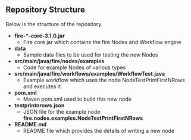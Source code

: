 ## Repository Structure

Below is the structure of the repository.

* **fire-*-core-3.1.0.jar**
    * Fire core jar which contains the fire Nodes and Workflow engine
* **data**
    * Sample data files to be used for testing the new Nodes
* **src/main/java/fire/nodes/examples**
    * Code for example Nodes of various types
* **src/main/java/fire/workflows/examples/WorkflowTest.java**
    * Example workflow which uses the node NodeTestPrintFirstNRows and executes it
* **pom.xml**
    * Maven pom.xml used to build this new node
* **testprintnrows.json**
    * JSON file for the example node **fire.nodes.examples.NodeTestPrintFirstNRows**
* **README.md**
    * README file which provides the details of writing a new node


